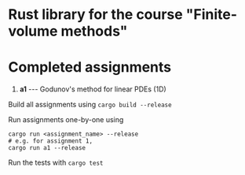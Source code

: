 # Rust library for the course "Finite-volume methods" 

# Completed assignments 
1. **a1** --- Godunov's method for linear PDEs (1D) 

Build all assignments using `cargo build --release`

Run assignments one-by-one using 
```shell
cargo run <assignment_name> --release
# e.g. for assignment 1, 
cargo run a1 --release
```
Run the tests with `cargo test`

